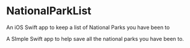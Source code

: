 # NationalParkList
An iOS Swift app to keep a list of National Parks you have been to


A SImple Swift app to help save all the national parks you have been to.

